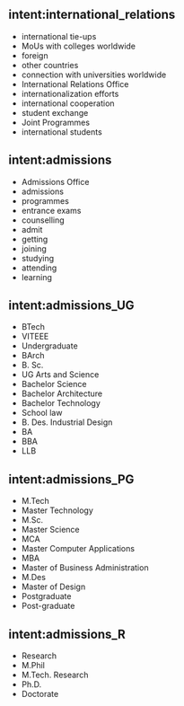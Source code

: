 ## intent:international_relations
- international tie-ups
- MoUs with colleges worldwide
- foreign 
- other countries
- connection with universities worldwide
- International Relations Office
- internationalization efforts
- international cooperation 
- student exchange
- Joint Programmes
- international students 
  
## intent:admissions
- Admissions Office
- admissions
- programmes
- entrance exams
- counselling
- admit
- getting 
- joining 
- studying
- attending 
- learning

## intent:admissions_UG
- BTech
- VITEEE
- Undergraduate
- BArch
- B. Sc.
- UG Arts and Science
- Bachelor Science
- Bachelor Architecture
- Bachelor Technology
- School law
- B. Des. Industrial Design
- BA
- BBA
- LLB

## intent:admissions_PG
- M.Tech
- Master Technology
- M.Sc.
- Master Science
- MCA
- Master Computer Applications
- MBA
- Master of Business Administration
- M.Des
- Master of Design
- Postgraduate
- Post-graduate

## intent:admissions_R
- Research
- M.Phil
- M.Tech. Research
- Ph.D.
- Doctorate
